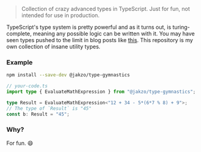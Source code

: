 > Collection of crazy advanced types in TypeScript. Just for fun, not intended for use in production.

TypeScript's type system is pretty powerful and as it turns out, is turing-complete, meaning any possible logic can be written with it. You may have seen types pushed to the limit in blog posts like [this](https://aphyr.com/posts/342-typing-the-technical-interview). This repository is my own collection of insane utility types.

### Example

```sh
npm install --save-dev @jakzo/type-gymnastics
```

```ts
// your-code.ts
import type { EvaluateMathExpression } from "@jakzo/type-gymnastics";

type Result = EvaluateMathExpression<"12 + 34 - 5*(6*7 % 8) + 9">;
// The type of `Result` is "45"
const b: Result = "45";
```

### Why?

For fun. 😄
